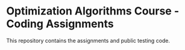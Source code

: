 # Optimization Algorithms Course - Coding Assignments

This repository contains the assignments and public testing
code.

